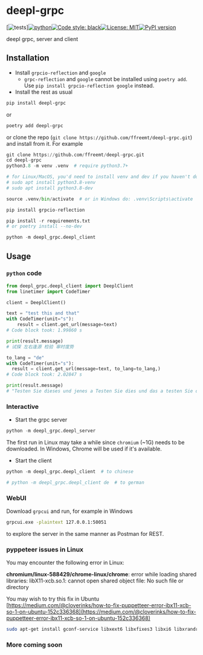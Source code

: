 # deepl-grpc
[![tests](https://github.com/ffreemt/deepl-grpc/actions/workflows/routine-tests.yml/badge.svg)][![python](https://img.shields.io/static/v1?label=python+&message=3.7%2B&color=blue)](https://img.shields.io/static/v1?label=python+&message=3.7%2B&color=blue)[![Code style: black](https://img.shields.io/badge/code%20style-black-000000.svg)](https://github.com/psf/black)[![License: MIT](https://img.shields.io/badge/License-MIT-yellow.svg)](https://opensource.org/licenses/MIT)[![PyPI version](https://badge.fury.io/py/deepl-grpc.svg)](https://badge.fury.io/py/deepl-grpc)

deepl grpc, server and client

## Installation
*   Install ``grpcio-reflection`` and ``google``
    *   ``grpc-reflection`` and ``google`` cannot be installed using `poetry add`. Use ``pip install grpcio-reflection google`` instead.
*   Install the rest as usual
```bash
pip install deepl-grpc
```
or
```bash
poetry add deepl-grpc
```

or clone the repo (`git clone https://github.com/ffreemt/deepl-grpc.git`) and install from it. For example
```python
git clone https://github.com/ffreemt/deepl-grpc.git
cd deepl-grpc
python3.8 -m venv .venv  # require python3.7+

# for Linux/MacOS, you'd need to install venv and dev if you haven't done so
# sudo apt install python3.8-venv
# sudo apt install python3.8-dev

source .venv/bin/activate  # or in Windows do: .venv\Scripts\activate

pip install grpcio-reflection

pip install -r requirements.txt
# or poetry install --no-dev

python -m deepl_grpc.deepl_client

```

## Usage

### `python` code
```python
from deepl_grpc.deepl_client import DeeplClient
from linetimer import CodeTimer

client = DeeplClient()

text = "test this and that"
with CodeTimer(unit="s"):
    result = client.get_url(message=text)
# Code block took: 1.99860 s

print(result.message)
# 试探 左右逢源 检验 审时度势

to_lang = "de"
with CodeTimer(unit="s"):
  result = client.get_url(message=text, to_lang=to_lang,)
# Code block took: 2.02847 s

print(result.message)
# "Testen Sie dieses und jenes a Testen Sie dies und das a testen Sie dies und das Testen Sie dieses und jenes"

```

### Interactive

*   Start the grpc server
```python
python -m deepl_grpc.deepl_server
```
The first run in Linux may take a while since `chromium` (~1G) needs to be downloaded. In Windows, Chrome will be used if it's available.

*   Start the client
```python
python -m deepl_grpc.deepl_client  # to chinese

# python -m deepl_grpc.deepl_client de  # to german
```

### WebUI
Download `grpcui` and run, for example in Windows
```bash
grpcui.exe -plaintext 127.0.0.1:50051
```
to explore the server in the same manner as Postman for REST.

### pyppeteer issues in Linux
You may encounter the following error in Linux:

 **chromium/linux-588429/chrome-linux/chrome**: error while loading shared libraries: libX11-xcb.so.1: cannot open shared object file: No such file or directory

You may wish to try this fix in Ubuntu [https://medium.com/@cloverinks/how-to-fix-puppetteer-error-ibx11-xcb-so-1-on-ubuntu-152c336368](https://medium.com/@cloverinks/how-to-fix-puppetteer-error-ibx11-xcb-so-1-on-ubuntu-152c336368)
```bash
sudo apt-get install gconf-service libxext6 libxfixes3 libxi6 libxrandr2 libxrender1 libcairo2 libcups2 libdbus-1-3 libexpat1 libfontconfig1 libgcc1 libgconf-2-4 libgdk-pixbuf2.0-0 libglib2.0-0 libgtk-3-0 libnspr4 libpango-1.0-0 libpangocairo-1.0-0 libstdc++6 libx11-6 libx11-xcb1 libxcb1 libxcomposite1 libxcursor1 libxdamage1 libxss1 libxtst6 libappindicator1 libnss3 libasound2 libatk1.0-0 libc6 ca-certificates fonts-liberation lsb-release xdg-utils wget
```

### More coming soon

<!---
https://www.cnblogs.com/lsdb/p/12102418.html
17     # portalocker.lock(file, portalocker.constants.LOCK_EX)
18     portalocker.lock(file, portalocker.LOCK_EX | portalocker.LOCK_NB)

import sys
from pathlib import Path

_ = Path(__file__).absolute().parent.parent.as_posix()
sys.path.append(_)


workingDir = Path(__file__).absolute().parent.as_posix()

cmd = f"nohup python {workingDir}/deepl_server.py >/dev/null 2>&1 &"

fullpath = "/tmp"
cmd = f"nohup python {fullpath}/file.py > {fullpath}/out 2>&1 &"
subprocess.Popen(cmd, shell=True)

subprocess.Popen("pythonw file.py", shell=True)

--->